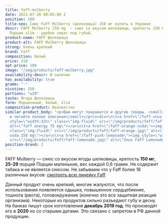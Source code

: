 ```yaml
---
title: faff-mulberry
date: 2021-07-26 08:05:00 Z
position: 109
title-seo: Снюс Faff Mulberry (шелковица) 150 мг купить в Украине
descr: FAFF Mulberry 150 mg  — снюс со вкусом шелковицы, крепость 150 мг,  29 порций.
  Порции slim - удобно сидят под губой.
product-name: FAFF Шелковица
product-alt: FAFF Mulberry Шелковица
strong: Очень крепкий
brand: Faff
composition: Белый
price: 210
opt-price: 180
image: "/img/products/faff-mulberry.jpg"
availability-descr: В наличии
has_availability: true
gramm: "-"
nicotine: 150
portions: "±29"
taste: Ягода Шелковица
form: Порционный, белый, slim
composition-product: Неизвестно
similar-product_body: "<p>Вам могут понравится и другие товары. <small>Жмите на картинки
  и читайте полное описание</small></p>\n<div>\n\t<a href=\"/faff-snus-energy\"><img
  style=\"width:32%\" class=\"img-fluid\" src=\"/img/products/faff/faff-redbull.jpg\"
  alt=\"faff energy 75 mg\"></a>\n\t<a href=\"/faff-orange-soda\"><img style=\"width:32%\"
  class=\"img-fluid\" src=\"/img/products/faff/faff-orange.jpg\" alt=\"faff orange
  soda 150 mg\"></a>\n\t<a href=\"/faff-pink-lemonade\"><img style=\"width:32%\" class=\"img-fluid\"
  src=\"/img/products/faff/faff-lemonade.jpg\" alt=\"Snus Faff Lemonade 150 mg\"></a>\n</div>"
position-brand: 2
---
```


FAFF Mulberry — снюс со вкусом ягоды шелковицы, крепость **150 мг**, **25-29** порций Порции маленькие, вес каждой 0,6 грамм. Не содержит табака и не является снюсом.
Не забываем что у Faff более 18 различных вкусов: [смотреть всю линейку Faff](/faff).

Данный продукт очень крепкий, многие жалуются, что после использования появляется одышка, повышенное сердцебиение, тошнота (рвота), головокружение (конечно это все защитная реакция организма). Некоторые из продуктов сильно разъедают губу и десну.
На банках пишут срок изготовления **декабрь 2019 год**. Но производят его в **2020** но со старыми датами. Это связано с запретом в РФ данной продукции.